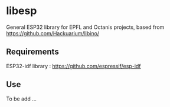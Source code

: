 # libesp
General ESP32 library for EPFL and Octanis projects, based from https://github.com/Hackuarium/libino/

## Requirements
ESP32-idf library : https://github.com/espressif/esp-idf

## Use
To be add ...